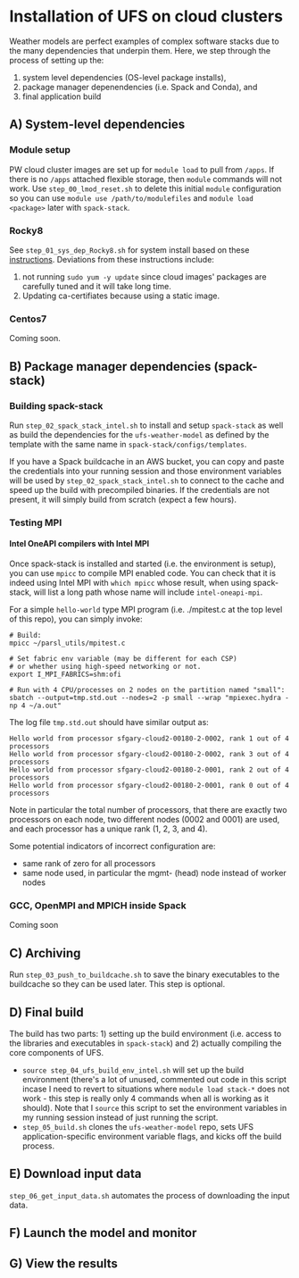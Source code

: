 # Installation of UFS on cloud clusters

Weather models are perfect examples of complex software 
stacks due to the many dependencies that underpin them.
Here, we step through the process of setting up the:
1. system level dependencies (OS-level package installs),
2. package manager depenendencies (i.e. Spack and Conda), and
3. final application build

## A) System-level dependencies

### Module setup

PW cloud cluster images are set up for `module load` to pull from `/apps`. If there
is no `/apps` attached flexible storage, then `module` commands will not work. Use
`step_00_lmod_reset.sh` to delete this initial `module` configuration so you can use
`module use /path/to/modulefiles` and `module load <package>` later with `spack-stack`.

### Rocky8

See `step_01_sys_dep_Rocky8.sh` for system install based on these 
[instructions](https://spack-stack.readthedocs.io/en/latest/NewSiteConfigs.html#prerequisites-red-hat-centos-8-one-off). 
Deviations from these instructions include:
1. not running `sudo yum -y update` since cloud images' packages 
   are carefully tuned and it will take long time.
2. Updating ca-certifiates because using a static image.

### Centos7

Coming soon.

## B) Package manager dependencies (spack-stack)

### Building spack-stack

Run `step_02_spack_stack_intel.sh` to install and setup `spack-stack` as
well as build the dependencies for the `ufs-weather-model` as defined by
the template with the same name in `spack-stack/configs/templates`.

If you have a Spack buildcache in an AWS bucket, you can copy and paste the
credentials into your running session and those environment variables will
be used by `step_02_spack_stack_intel.sh` to connect to the cache and
speed up the build with precompiled binaries. If the credentials are not
present, it will simply build from scratch (expect a few hours).

### Testing MPI

#### Intel OneAPI compilers with Intel MPI

Once spack-stack is installed and started (i.e. the environment is setup),
you can use `mpicc` to compile MPI enabled code. You can check that it is
indeed using Intel MPI with `which mpicc` whose result, when using spack-stack,
will list a long path whose name will include `intel-oneapi-mpi`.

For a simple `hello-world` type MPI program (i.e. ./mpitest.c at the
top level of this repo), you can simply invoke:
```
# Build:
mpicc ~/parsl_utils/mpitest.c

# Set fabric env variable (may be different for each CSP)
# or whether using high-speed networking or not.
export I_MPI_FABRICS=shm:ofi

# Run with 4 CPU/processes on 2 nodes on the partition named "small":
sbatch --output=tmp.std.out --nodes=2 -p small --wrap "mpiexec.hydra -np 4 ~/a.out"
```
The log file `tmp.std.out` should have similar output as:
```
Hello world from processor sfgary-cloud2-00180-2-0002, rank 1 out of 4 processors
Hello world from processor sfgary-cloud2-00180-2-0002, rank 3 out of 4 processors
Hello world from processor sfgary-cloud2-00180-2-0001, rank 2 out of 4 processors
Hello world from processor sfgary-cloud2-00180-2-0001, rank 0 out of 4 processors
```
Note in particular the total number of processors, that there are exactly two
processors on each node, two different nodes (0002 and 0001) are used, and each
processor has a unique rank (1, 2, 3, and 4).

Some potential indicators of incorrect configuration are:
+ same rank of zero for all processors
+ same node used, in particular the mgmt- (head) node instead of worker nodes

### GCC, OpenMPI and MPICH inside Spack

Coming soon

## C) Archiving

Run `step_03_push_to_buildcache.sh` to save the binary executables to the buildcache
so they can be used later. This step is optional.

## D) Final build

The build has two parts: 1) setting up the build environment (i.e. access to the libraries
and executables in `spack-stack`) and 2) actually compiling the core components of UFS.
+ `source step_04_ufs_build_env_intel.sh` will set up the build environment (there's a lot of unused,
   commented out code in this script incase I need to revert to situations where 
   `module load stack-*` does not work - this step is really only 4 commands when all is
   working as it should). Note that I `source` this script to set the environment variables
   in my running session instead of just running the script.
+ `step_05_build.sh` clones the `ufs-weather-model` repo, sets UFS application-specific
   environment variable flags, and kicks off the build process.

## E) Download input data

`step_06_get_input_data.sh` automates the process of downloading the input data.

## F) Launch the model and monitor

## G) View the results


